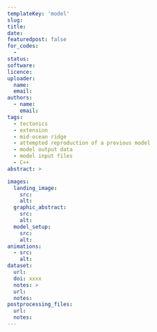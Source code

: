 ```yaml
---
templateKey: 'model'
slug:
title:
date:
featuredpost: false
for_codes:
  - 
status:
software:
licence:
uploader:
  name:
  email:
authors:
  - name:
    email:
tags:
  - tectonics
  - extension
  - mid-ocean ridge
  - attempted reproduction of a previous model 
  - model output data
  - model input files
  - C++
abstract: >

images:
  landing_image:
    src:
    alt:
  graphic_abstract:
    src:
    alt:
  model_setup:
    src:
    alt:
animations:
  - src:
    alt:
dataset:
  url: 
  doi: xxxx
  notes: >
  url:
  notes:
postprocessing_files:
  url:
  notes:
---
```

